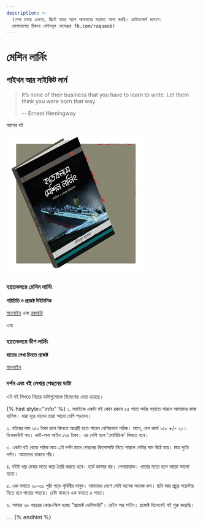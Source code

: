 ```yaml
---
description: >-
  (লেখা চলছে এখনো, প্রিন্টে যাবার আগে আপনাদের মতামত আশা করছি। ক্রাউডসোর্স মডেলে।
  যোগাযোগের ঠিকানা ফেইসবুক মেসেঞ্জার fb.com/raqueeb)
---
```


# মেশিন লার্নিং

## পাইথন আর সাইকিট লার্ন

> It’s none of their business that you have to learn to write. Let them think you were born that way.
>
> --  Ernest Hemingway

আগের বই

![&#x9AE;&#x9C7;&#x9B6;&#x9BF;&#x9A8; &#x9B2;&#x9BE;&#x9B0;&#x9CD;&#x9A8;&#x9BF;&#x982; &#x9AC;&#x987; ](.gitbook/assets/1.jpg)

### হাতেকলমে মেশিন লার্নিং

**পরিচিতি ও প্রজেক্ট টাইটানিক**

[অনলাইন](https://raqueeb.gitbooks.io/mlbook-titanic/) এবং [রকমারি](https://www.rokomari.com/book/160337/)


এবং 

### হাতেকলমে ডীপ লার্নিং

**হাতের লেখা চিনতে প্রজেক্ট**

[অনলাইন](https://raqueeb.gitbooks.io/deep-learning/)

### দর্শন এবং বই লেখার পেছনের ডাটা

এই বই লিখতে নিচের ডাটাগুলোকে বিবেচনায় নেয়া হয়েছে। 

{% hint style="info" %}
১. সবাইকে একটা বই কোন রকমে ৫৫ পাতা পর্যন্ত পড়াতে পারলে আমাদের কাজ হাসিল। যারা দূরে যাবেন তারা আরো বেশি পড়বেন। 

২. বইয়ের দাম ১৫০ টাকা হলে কিনতে আগ্রহী হতে পারেন বেশিরভাগ পাঠক। মানে, বেল কার্ভ ১৫০ +/- ২০। ডিসকাউন্ট সহ। কাট-অফ লাইন ১৭৫ টাকা। এর বেশি হলে 'মোবিডিক' লিখতে হবে। 

৩. একটা বই থেকে পাঠক মাত্র ২টা দর্শন মানে পেছনের ফিলোসফি নিতে পারলে সেটার দাম উঠে যায়। মাত্র দুটো দর্শন। আমাদের থাকবে পাঁচ। 

৪. বইটা ধার দেবার মতো করে তৈরি করতে হবে। হার্ড কাভার নয়। পেপারব্যাক। খাতার মতো হলে আরো ভালো হতো। 

৫. এক বসাতে ২০-৩০ পৃষ্ঠা পড়ে পৃথিবীর মানুষ। আমাদের দেশে সেটা অনেক অনেক কম। ছবি আর প্রচুর পয়েন্টার দিতে হবে পাতায় পাতায়। চেষ্টা থাকবে এক বসাতে ৫ পাতা।

৬. আমার ২৮ বছরের কোর-স্কিল হচ্ছে "প্রজেক্ট ডেলিভারি"। রেইন অর শাইন। প্রজেক্ট হিসেবেই বই শুরু করেছি।  

....
{% endhint %}



